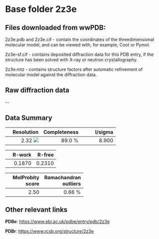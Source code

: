 # Base folder 2z3e

## Files downloaded from wwPDB:

2z3e.pdb and 2z3e.cif - contain the coordinates of the threedimensional molecular model, and can be viewed with, for example, Coot or Pymol.

2z3e-sf.cif - contains deposited diffraction data for this PDB entry, if the structure has been solved with X-ray or neutron crystallography.

2z3e.mtz - contains structure factors after automatic refinement of molecular model against the diffraction data.

## Raw diffraction data

--<br> 

## Data Summary
|   | Resolution | Completeness| I/sigma |
|---|-------------:|----------------:|--------------:|
|   |2.32 <img src="https://latex.codecogs.com/svg.latex?{\mbox{\normalfont\AA}}"/>|89.0  %|<img width=50/>8.900|

|   | **R-work**| **R-free**   
|---|-------------:|----------------:|           
||0.1870|0.2310|

|   |**MolProbity<br>score**| **Ramachandran<br>outliers** 
|---|-------------:|----------------:|
||2.50|0.66 %|

## Other relevant links 
**PDBe**:  https://www.ebi.ac.uk/pdbe/entry/pdb/2z3e
 
**PDBr**: https://www.rcsb.org/structure/2z3e 

